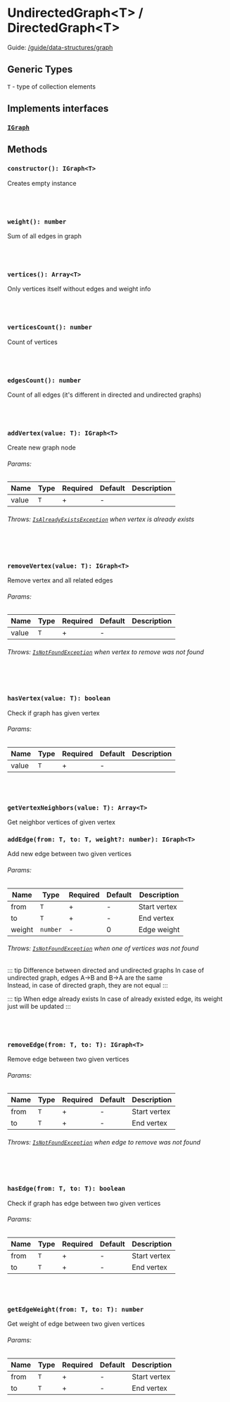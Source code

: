 # UndirectedGraph\<T> / DirectedGraph\<T>

Guide: [/guide/data-structures/graph](/guide/data-structures/graph)

## Generic Types

`T` - type of collection elements

## Implements interfaces

### [`IGraph`](/api/types/interfaces#IGraph)

## Methods

### `constructor(): IGraph<T>`

Creates empty instance

<br><br>

### `weight(): number`

Sum of all edges in graph

<br><br>

### `vertices(): Array<T>`

Only vertices itself without edges and weight info

<br><br>

### `verticesCount(): number`

Count of vertices

<br><br>

### `edgesCount(): number`

Count of all edges (it's different in directed and undirected graphs)

<br><br>

### `addVertex(value: T): IGraph<T>`

Create new graph node

###### Params:

| Name  | Type | Required | Default | Description |
|-------|------|----------|---------|-------------|
| value | `T`  | +        | -       |             |

###### Throws: [`IsAlreadyExistsException`](/api/exceptions/state) when vertex is already exists

<br><br>

### `removeVertex(value: T): IGraph<T>`

Remove vertex and all related edges

###### Params:

| Name  | Type | Required | Default | Description |
|-------|------|----------|---------|-------------|
| value | `T`  | +        | -       |             |

###### Throws: [`IsNotFoundException`](/api/exceptions/state) when vertex to remove was not found

<br><br>

### `hasVertex(value: T): boolean`

Check if graph has given vertex

###### Params:

| Name  | Type | Required | Default | Description |
|-------|------|----------|---------|-------------|
| value | `T`  | +        | -       |             |

<br><br>

### `getVertexNeighbors(value: T): Array<T>`

Get neighbor vertices of given vertex

### `addEdge(from: T, to: T, weight?: number): IGraph<T>`

Add new edge between two given vertices

###### Params:

| Name   | Type     | Required | Default | Description  |
|--------|----------|----------|---------|--------------|
| from   | `T`      | +        | -       | Start vertex |
| to     | `T`      | +        | -       | End vertex   |
| weight | `number` | -        | 0       | Edge weight  |

###### Throws: [`IsNotFoundException`](/api/exceptions/state) when one of vertices was not found

::: tip Difference between directed and undirected graphs
In case of undirected graph, edges A->B and B->A are the same  
Instead, in case of directed graph, they are not equal
:::

::: tip When edge already exists
In case of already existed edge, its weight just will be updated
:::

<br><br>

### `removeEdge(from: T, to: T): IGraph<T>`

Remove edge between two given vertices

###### Params:

| Name | Type | Required | Default | Description  |
|------|------|----------|---------|--------------|
| from | `T`  | +        | -       | Start vertex |
| to   | `T`  | +        | -       | End vertex   |

###### Throws: [`IsNotFoundException`](/api/exceptions/state) when edge to remove was not found

<br><br>

### `hasEdge(from: T, to: T): boolean`

Check if graph has edge between two given vertices

###### Params:

| Name | Type | Required | Default | Description  |
|------|------|----------|---------|--------------|
| from | `T`  | +        | -       | Start vertex |
| to   | `T`  | +        | -       | End vertex   |

<br><br>

### `getEdgeWeight(from: T, to: T): number`

Get weight of edge between two given vertices

###### Params:

| Name | Type | Required | Default | Description  |
|------|------|----------|---------|--------------|
| from | `T`  | +        | -       | Start vertex |
| to   | `T`  | +        | -       | End vertex   |

<br><br>
